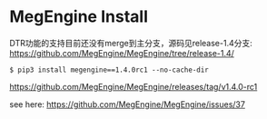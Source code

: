 # MegEngine Install

DTR功能的支持目前还没有merge到主分支，源码见release-1.4分支: <https://github.com/MegEngine/MegEngine/tree/release-1.4/>

```
$ pip3 install megengine==1.4.0rc1 --no-cache-dir
```
<https://github.com/MegEngine/MegEngine/releases/tag/v1.4.0-rc1>

see here: <https://github.com/MegEngine/MegEngine/issues/37>

